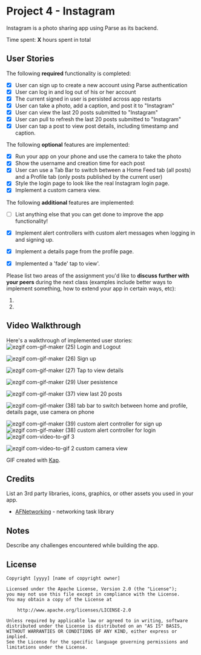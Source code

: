 # Project 4 - Instagram

Instagram is a photo sharing app using Parse as its backend.

Time spent: **X** hours spent in total

## User Stories

The following **required** functionality is completed:

- [X] User can sign up to create a new account using Parse authentication
- [X] User can log in and log out of his or her account
- [X] The current signed in user is persisted across app restarts
- [X] User can take a photo, add a caption, and post it to "Instagram"
- [X] User can view the last 20 posts submitted to "Instagram"
- [X] User can pull to refresh the last 20 posts submitted to "Instagram"
- [X] User can tap a post to view post details, including timestamp and caption.

The following **optional** features are implemented:

- [X] Run your app on your phone and use the camera to take the photo
- [X] Show the username and creation time for each post
- [X] User can use a Tab Bar to switch between a Home Feed tab (all posts) and a Profile tab (only posts published by the current user)
- [X] Style the login page to look like the real Instagram login page.
- [X] Implement a custom camera view.

The following **additional** features are implemented:

- [ ] List anything else that you can get done to improve the app functionality!
- [X] Implement alert controllers with custom alert messages when logging in and signing up.
- [X] Implement a details page from the profile page.
- [X] Implemented a 'fade' tap to view'.



Please list two areas of the assignment you'd like to **discuss further with your peers** during the next class (examples include better ways to implement something, how to extend your app in certain ways, etc):

1.
2.

## Video Walkthrough

Here's a walkthrough of implemented user stories:
![ezgif com-gif-maker (25)](https://user-images.githubusercontent.com/71947227/125145159-edff5b80-e0e5-11eb-956c-6b653c7b6276.gif) Login and Logout

 ![ezgif com-gif-maker (26)](https://user-images.githubusercontent.com/71947227/125145263-3b7bc880-e0e6-11eb-84cb-b873c377a777.gif) Sign up


 ![ezgif com-gif-maker (27)](https://user-images.githubusercontent.com/71947227/125145464-e4c2be80-e0e6-11eb-8cf0-8b58d384e9f0.gif) Tap to view details

![ezgif com-gif-maker (29)](https://user-images.githubusercontent.com/71947227/125145629-9661ef80-e0e7-11eb-997a-021d3bd9fe81.gif) User pesistence

![ezgif com-gif-maker (37)](https://user-images.githubusercontent.com/71947227/125146211-52bcb500-e0ea-11eb-9763-ddb5fea0fb0d.gif) view last 20 posts

![ezgif com-gif-maker (38)](https://user-images.githubusercontent.com/71947227/125146472-8d731d00-e0eb-11eb-8183-bb1f8b3694b3.gif) tab bar to switch between home and profile, details page, use camera on phone

![ezgif com-gif-maker (39)](https://user-images.githubusercontent.com/71947227/125146617-4e919700-e0ec-11eb-885e-f9fd8e1ba24c.gif) custom alert controller for sign up
![ezgif com-gif-maker (38)](https://user-images.githubusercontent.com/71947227/125146600-3883d680-e0ec-11eb-816c-c353e8057501.gif) custom alert controller for login
![ezgif com-video-to-gif 3](https://user-images.githubusercontent.com/71947227/125147359-3459b800-e0f0-11eb-929f-d629809fb6f3.gif)

![ezgif com-video-to-gif 2](https://user-images.githubusercontent.com/71947227/125147301-ff4d6580-e0ef-11eb-90d3-f0d10970908f.gif)
 custom camera view

GIF created with [Kap](https://getkap.co/).

## Credits

List an 3rd party libraries, icons, graphics, or other assets you used in your app.

- [AFNetworking](https://github.com/AFNetworking/AFNetworking) - networking task library


## Notes

Describe any challenges encountered while building the app.

## License

    Copyright [yyyy] [name of copyright owner]

    Licensed under the Apache License, Version 2.0 (the "License");
    you may not use this file except in compliance with the License.
    You may obtain a copy of the License at

        http://www.apache.org/licenses/LICENSE-2.0

    Unless required by applicable law or agreed to in writing, software
    distributed under the License is distributed on an "AS IS" BASIS,
    WITHOUT WARRANTIES OR CONDITIONS OF ANY KIND, either express or implied.
    See the License for the specific language governing permissions and
    limitations under the License.
